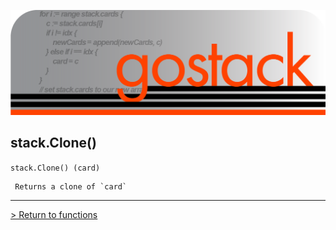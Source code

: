 ![Banner](../../images/gostack_SmallerTransparent.png)

 <h2>stack.Clone()</h2>

 `stack.Clone() (card)`

```
 Returns a clone of `card`
```

---

 [> Return to functions](../functionsAPI.md)